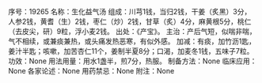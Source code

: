 序号：19265
名称：生化益气汤
组成：川芎1钱，当归2钱，干姜（炙黑）3分，人参2钱，黄耆（生）2钱，枣仁（炒）2钱，甘草（炙）4分，麻黄根5分，桃仁（去皮尖，研）9粒，浮小麦2钱。
出处：《产宝》。
主治：产后气短，似喘非喘，气不相续，或兼痰兼热，或头痛发热恶寒，有似外感。
加减：有痰，加竹沥1匙，姜汁半匙；咳嗽，加苦杏仁11个，姜制半夏8分；口渴，加麦冬1钱，五味子7粒。
功效：None
用法用量：用水1盏半，煎7分，热服。
制备方法：None
临床应用：None
各家论述：None
用药禁忌：None
附注：None

